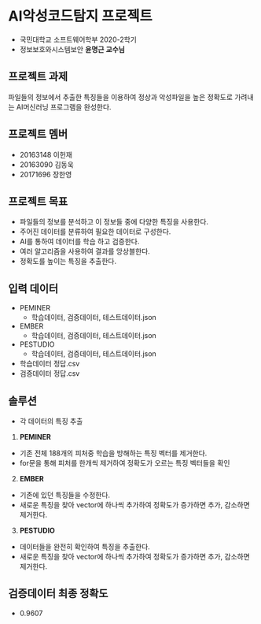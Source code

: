 # AI악성코드탐지 프로젝트
- 국민대학교 소프트웨어학부 2020-2학기 
- 정보보호와시스템보안 **윤명근 교수님**

## 프로젝트 과제
파일들의 정보에서 추출한 특징들을 이용하여 정상과 악성파일을 높은 정확도로 가려내는 AI머신러닝 프로그램을 완성한다.

## 프로젝트 멤버
- 20163148 이헌재
- 20163090 김동욱
- 20171696 장한영

## 프로젝트 목표
- 파일들의 정보를 분석하고 이 정보들 중에 다양한 특징을 사용한다.
- 주어진 데이터를 분류하여 필요한 데이터로 구성한다.
- AI를 통하여 데이터를 학습 하고 검증한다.
- 여러 알고리즘을 사용하여 결과를 앙상블한다.
- 정확도를 높이는 특징을 추출한다.

## 입력 데이터
- PEMINER
  - 학습데이터, 검증데이터, 테스트데이터.json
- EMBER
  - 학습데이터, 검증데이터, 테스트데이터.json
- PESTUDIO
  - 학습데이터, 검증데이터, 테스트데이터.json
- 학습데이터 정답.csv
- 검증데이터 정답.csv

## 솔루션
- 각 데이터의 특징 추출
 1. **PEMINER**
  - 기존 전체 188개의 피처중 학습을 방해하는 특징 벡터를 제거한다.
  - for문을 통해 피처를 한개씩 제거하여 정확도가 오르는 특징 벡터들을 확인
 2. **EMBER**
  - 기존에 있던 특징들을 수정한다.
  - 새로운 특징을 찾아 vector에 하나씩 추가하여 정확도가 증가하면 추가, 감소하면 제거한다.
 3. **PESTUDIO**
  - 데이터들을 완전히 확인하여 특징을 추출한다.
  - 새로운 특징을 찾아 vector에 하나씩 추가하여 정확도가 증가하면 추가, 감소하면 제거한다.

## 검증데이터 최종 정확도
- 0.9607
